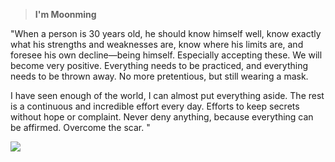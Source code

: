 > **I'm Moonming**

"When a person is 30 years old, he should know himself well, know exactly what his strengths and weaknesses are, know where his limits are, and foresee his own decline—being himself. Especially accepting these. We will become very positive. Everything needs to be practiced, and everything needs to be thrown away. No more pretentious, but still wearing a mask.

I have seen enough of the world, I can almost put everything aside. The rest is a continuous and incredible effort every day. Efforts to keep secrets without hope or complaint. Never deny anything, because everything can be affirmed. Overcome the scar. "

![](https://pic.downk.cc/item/5fd0d9913ffa7d37b351b920.jpg)